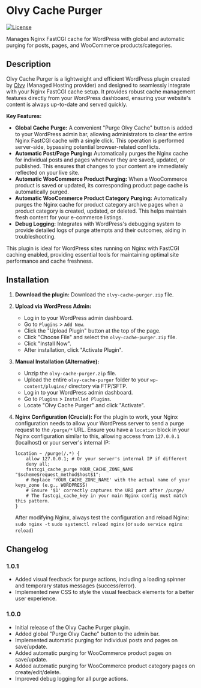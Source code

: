# Olvy Cache Purger

[![License](https://img.shields.io/badge/license-GPL--2.0%2B-blue.svg?style=flat-square)](https://www.gnu.org/licenses/gpl-2.0.txt)

Manages Nginx FastCGI cache for WordPress with global and automatic purging for posts, pages, and WooCommerce products/categories.

## Description

Olvy Cache Purger is a lightweight and efficient WordPress plugin created by [Olvy](https://olvy.net) (Managed Hosting provider) and designed to seamlessly integrate with your Nginx FastCGI cache setup. It provides robust cache management features directly from your WordPress dashboard, ensuring your website's content is always up-to-date and served quickly.

**Key Features:**

* **Global Cache Purge:** A convenient "Purge Olvy Cache" button is added to your WordPress admin bar, allowing administrators to clear the entire Nginx FastCGI cache with a single click. This operation is performed server-side, bypassing potential browser-related conflicts.
* **Automatic Post/Page Purging:** Automatically purges the Nginx cache for individual posts and pages whenever they are saved, updated, or published. This ensures that changes to your content are immediately reflected on your live site.
* **Automatic WooCommerce Product Purging:** When a WooCommerce product is saved or updated, its corresponding product page cache is automatically purged.
* **Automatic WooCommerce Product Category Purging:** Automatically purges the Nginx cache for product category archive pages when a product category is created, updated, or deleted. This helps maintain fresh content for your e-commerce listings.
* **Debug Logging:** Integrates with WordPress's debugging system to provide detailed logs of purge attempts and their outcomes, aiding in troubleshooting.

This plugin is ideal for WordPress sites running on Nginx with FastCGI caching enabled, providing essential tools for maintaining optimal site performance and cache freshness.

## Installation

1.  **Download the plugin:** Download the `olvy-cache-purger.zip` file.
2.  **Upload via WordPress Admin:**
    * Log in to your WordPress admin dashboard.
    * Go to `Plugins` > `Add New`.
    * Click the "Upload Plugin" button at the top of the page.
    * Click "Choose File" and select the `olvy-cache-purger.zip` file.
    * Click "Install Now".
    * After installation, click "Activate Plugin".
3.  **Manual Installation (Alternative):**
    * Unzip the `olvy-cache-purger.zip` file.
    * Upload the entire `olvy-cache-purger` folder to your `wp-content/plugins/` directory via FTP/SFTP.
    * Log in to your WordPress admin dashboard.
    * Go to `Plugins` > `Installed Plugins`.
    * Locate "Olvy Cache Purger" and click "Activate".
4.  **Nginx Configuration (Crucial):**
    For the plugin to work, your Nginx configuration needs to allow your WordPress server to send a purge request to the `/purge/*` URL. Ensure you have a `location` block in your Nginx configuration similar to this, allowing access from `127.0.0.1` (localhost) or your server's internal IP:

    ```nginx
    location ~ /purge(/.*) {
        allow 127.0.0.1; # Or your server's internal IP if different
        deny all;
        fastcgi_cache_purge YOUR_CACHE_ZONE_NAME "$scheme$request_method$host$1";
        # Replace 'YOUR_CACHE_ZONE_NAME' with the actual name of your keys_zone (e.g., WORDPRESS)
        # Ensure '$1' correctly captures the URI part after /purge/
        # The fastcgi_cache_key in your main Nginx config must match this pattern.
    }
    ```
    After modifying Nginx, always test the configuration and reload Nginx:
    `sudo nginx -t`
    `sudo systemctl reload nginx` (or `sudo service nginx reload`)

## Changelog

### 1.0.1
* Added visual feedback for purge actions, including a loading spinner and temporary status messages (success/error).
* Implemented new CSS to style the visual feedback elements for a better user experience.

### 1.0.0
* Initial release of the Olvy Cache Purger plugin.
* Added global "Purge Olvy Cache" button to the admin bar.
* Implemented automatic purging for individual posts and pages on save/update.
* Added automatic purging for WooCommerce product pages on save/update.
* Added automatic purging for WooCommerce product category pages on create/edit/delete.
* Improved debug logging for all purge actions.
